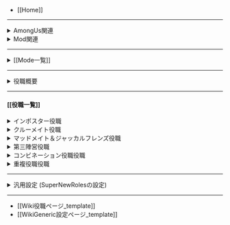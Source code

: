  - [[Home]]
<hr>

<details><summary>AmongUs関連</summary><div>

- [[Steam版AmongUsのバージョン変更について]]
  - [アップデート](https://github.com/ykundesu/SuperNewRoles/wiki/AmongUs%E3%81%AE%E3%82%A2%E3%83%83%E3%83%97%E3%83%87%E3%83%BC%E3%83%88) 
  - [ダウングレード](https://github.com/ykundesu/SuperNewRoles/wiki/AmongUs%E3%81%AE%E3%83%80%E3%82%A6%E3%83%B3%E3%82%B0%E3%83%AC%E3%83%BC%E3%83%89)
  - [[Among Usを再インストールしても, バニラ状態でも起動できない場合の対処法]]
  - [[部屋作成不可能及びゲーム参加不可能の場合]]</div></details>

 <details><summary>Mod関連</summary><div>

 - [[起動不可及びオンライン部屋を建てられない時の対応 (Q&A形式)]]<br><br>
 - [[導入方法]]
 - [[キーコマンド／チャットコマンド]]
 - [開始制限について](https://github.com/ykundesu/SuperNewRoles/wiki/ClientMode#%E9%96%8B%E5%A7%8B%E5%88%B6%E9%99%90%E3%81%AB%E3%81%A4%E3%81%84%E3%81%A6)
       <!-- [ClientMode.md]ページの [# 開始制限について]へのリンク -->
 - [強制退出について](https://github.com/ykundesu/SuperNewRoles/wiki/ClientMode#%E5%BC%B7%E5%88%B6%E9%80%80%E5%87%BA%E3%81%AB%E3%81%A4%E3%81%84%E3%81%A6)
       <!-- [ClientMode.md]ページの [# 強制退出について]へのリンク --><br><br>
 - [[カスタムサーバ : SuperNewRolesTokyo について]]<br><br>
 - [[マッチメイキングについて]]
 - [[SNR Webについて]]
 - [[解析について]]<br><br>
 - [SHRモードについて<br>(Hostが導入していれば<br>全員がMod役職(機能制限版)を<br>使用可能なモード)](https://github.com/ykundesu/SuperNewRoles/wiki/SuperHostRoles%28SHR%29%E3%83%A2%E3%83%BC%E3%83%89)<br><br>
 - [[役職提案について]]
 - [[CustomCosmeticの提出について]]<br><br>
 - [[バグ報告について_BugReport]]
 - [[報告済みのバグ_ReportedBug]]
 - [[修正済みのバグ]]<br><br>
 - [[Release log]]<br><br>
 - [[【他Mod開発者様向け】役職移植ガイドライン]]
 - [[開発者向けの情報_概要及び目次]] ( コラボレーター外の開発者向けの情報もこちらのページです)</div></details>
<hr>

<details><summary>[[Mode一覧]]</summary><div>

  - [[ClientMode]]
    - [[Default(SNR)モード]]
    - [[人狼モード]]
    - [[呪いモード]] (SNRの設定より切り替え)
  - [[HostMode対応]]
    - [[SuperHostRoles(SHR)モード]]
    - [[バトルロイヤルモード]]
    - [[パンツ大騒動]]
    - [[探偵モード]]
    - [[ケイドロモード]]
    - [[ゾンビモード]]
    - [[ランダムカラーモード]]
    - [[インポスター視認不能モード]]
    - [[かくれんぼモード]]
    - [[VanillaHnsモード]]

</div></details>

<hr>

<details><summary>役職概要</summary><div>

- [[インポスター役職]]
- [[クルーメイト役職]]
- [[マッドメイト＆ジャッカルフレンズ役職]]
- [[第三陣営役職]]
- [[コンビネーション役職]]
- [[重複役職]]

</div></details>

<hr>

#### [[役職一覧]] <!-- (ゲーム内リスト順) -->

<details><summary>インポスター役職</summary><div>

- [[かに]]
- [[ぬーん]]
- [[イビルイレイサー]]
- [[イビルギャンブラー]]
- [[イビルゲッサー]]
- [[イビルサイエンティスト]]
- [[イビルシーア]]
- [[イビルスピードブースター]]
- [[イビルドアー]]
- [[イビル猫又]]
- [[イビルハッカー]]
- [[イビルボタナー]]
- [[イビルムービング]]
- [[イビルメカニック]]
- [[ヴァンパイア]]
  - [[眷属]]
- [[オーバーキラー]]
- [[カウントチェンジャー]]
- [[カモフラージャー]]
- [[クノイチ]]
- [[クラッカー]]
- [[クリーナー]]
- [[コウモリ]]
- [[コネクトキラー]]
- [[サイドキラー]]
  - [[マッドキラー]]
- [[サバイバー]]
- [[シークレットリーキラー]]
- [[シフトアクター]]
- [[ジャマー]]
- [[シリアルキラー]]
- [[スーサイドウィッシャー]]
- [[スパイダー]]
- [[スピーダー]]
- [[スマッシャー]]
- [[スラッガー]]
- [[ダークキラー]]
- [[タスカー]]
- [[ダブルキラー]]
- [[ディメンションウォーカー]]
- [[テレポーター]]
- [[ドッペルゲンガー]]
- [[ネコカボチャ]]
- [[ファインダー]]
- [[ファストメーカー]]
- [[フリーザー]]
- [[ペンギン]]
- [[ベントメーカー]]
- [[ホーク]]
- [[ポジションスワッパー]]
- [[マガジナー]]
- [[マッシュルーマー]]
- [[マトリョーシカ]]
- [[マフィア]]
- [[ミニマリスト]]
- [[レベリンガー]]
- [[ロケット]]
- [[侍]]
- [[自爆魔]]
- [[追跡者]]
- [[突き落と師]]
- [[泥棒]]
- [[波動砲]]
- [[魔術師]]
- [[人狼]] (人狼モード限定)</div></details>

<details><summary>クルーメイト役職</summary><div>

- [[さつまといも]]
- [[イカ]]
- [[ゲッサー]]
- [[サイコメトラー]]
- [[サンタ]]
- [[シーア]]
- [[シールダー]]
- [[シェリフ]]
- [[ジャンプダンサー]]
- [[シルバーバレット]]
- [[スター]]
- [[スタントマン]]
- [[スパイ]]
- [[スピードブースター]]
- [[タスクマネージャー]]
- [[ドアー]]
- [[トイレファン]]
- [[ドクター]]
- [[ナイス赤ずきん]]
- [[ナイスサイエンティスト]]
- [[ナイステレポーター]]
- [[ナイス猫又]]
- [[ナイスホーク]]
- [[ナイスボタナー]]
- [[ナイスメカニック]]
- [[バスカー]]
- [[ハンバーガー屋]]
- [[パン屋]]
- [[プテラノドン]]
- [[ベイト]]
- [[ペインター]]
- [[ベスト冤罪ヤー]]
- [[ホスフォラス]]
- [[ボディビルダー]]
- [[ミーティングシェリフ]]
- [[ムービング]]
- [[メイヤー]]
- [[ユビキタス]]
- [[ライター]]
- [[リモートシェリフ]]
- [[占い師]]
- [[技術者]]
- [[警察医]]
- [[賢者]]
- [[自宅警備員]]
- [[聖職者]]
- [[選挙管理委員]]
- [[村長]]
- [[天秤]]
- [[透視者]] (現在非表示)
- [[品行方正]]
- [[亡霊整備士]]
- [[夜行性]]
- [[遺言伝達者]]
- [[臨床検査技師]]
- [[霊媒師]]
- [[騎士]] (人狼モード限定)</div></details>

<details><summary>マッドメイト＆ジャッカルフレンズ役職</summary><div>

- [[マッドメイト]]
- [[黒猫]]
- [[崇拝者]]
- [[化け狸]]
- [[マッドメイヤー]]
- [[マッドシーア]]
- [[マッドメーカー]]
- [[マッドてるてる]]
- [[マッドホーク]]
- [[マッドクリーナー]]
- [[マッドスタントマン]]
- [[ブラックサンタ]]
- [[さつまといも]]<br><br>
- [[ジャッカルフレンズ]]
- [[メイヤーフレンズ]]
- [[シーアフレンズ]]</div></details>

<details><summary>第三陣営役職</summary><div>

- [[ジャッカル]]
  - [[サイドキック]]
- [[波動砲ジャッカル]]
  - [[サイドキック(波動砲)]]
  - [[弾]]
- [[ジャッカルシーア]]
- [[テレポートジャッカル]]<br><br>
- [[てるてる]]
- [[アーソニスト]]
- [[ヴァルチャー]]
- [[エゴイスト]]
- [[オポチュニスト]]
- [[キューピット]]
- [[サウナー]]
- [[ステファインダー]]
- [[スペランカー]]
- [[ニート]]
- [[パブロフの犬]]
- [[フクロウ]]
- [[ブラックハットハッカー]]
- [[フランケンシュタイン]]
- [[フリーター]]
- [[ポーカーフェイス]]
- [[マグロ]]
- [[モイラ]]
- [[悪魔]]
- [[冤罪師]]
- [[陰陽師]]
  - [[式神]]
- [[神]]
- [[金庫破り]]
- [[詐欺師]]
- [[殺し屋]]
- [[仕事人]]
- [[自殺願望者]]
- [[写真屋]]
- [[純愛者]]
- [[爆ぜ師]]
- [[忘却者]]
- [[妖狐]]
- [[炎狐]]

</div></details>

<details><summary>コンビネーション役職役職</summary><div>

- [[アサシンとマーリン]]
- [[独裁者と革命家]]
- [[3匹の仔豚]]</div></details>

<details><summary>重複役職役職</summary><div>

- [[狼憑き]]
- [[ラバーズ]]
- [[クラード]]
- [[ジャンボ]]

</div></details>

<hr>

<details><summary>汎用設定 (SuperNewRolesの設定)</summary><div>

<details><summary>未分類</summary><div>

- [[PC以外をキックする]]
- [[フレンドコードを持っていない人をBANする(有効を推奨)]]<br><br>
- [[ホストがweb未ログイン時,ゲストからの戦績の送信を許可する]]<br><br>
- [[Modカラーを禁止にする]]
- [[毎ターン役職情報を表示する]]<br><br>
- [[Agartha]]<br><br>
- [[GM]]<br><br>

</div></details>

<br>

<details><summary>マップの設定</summary><div>

- [[情報機器制限の設定]]
- [[緊急タスク継続時間の設定]]
- [[ベントアニメーション無効化]]
- [[配線タスクランダム]]
- [[ランダムマップ]]
- [[反転マップを有効にする]]

</div></details>

<br>

<details><summary>マップ改造</summary><div>

<details><summary>The Skeld</summary><div>

- 無し

</div></details>

<details><summary>Mira HQ</summary><div>

- [[ベントを追加する]]
- [[バイタルを追加する]]

</div></details>

<details><summary>Polus</summary><div>

- [ランダムスポーン]([[ランダムスポーン#polus)
-]] [[ベントを追加する]]
- [[標本室にバイタルを移動する]]

</div></details>

<details><summary>Airship</summary><div>

- [ランダムスポーン]([[ランダムスポーン#airship)
-]] [[シークレットルームを追加する]]
- [[ベントを追加する]]
- [[昇降機のリフトを無効化する]]
- [[アーカイブのアドミンを使用不可にする]]
- [[配電盤を移動する]]
- [[配線タスクを追加する]]
- [[壁越しにタスクを出来ない]]
- [[会議後に電気室のドアをシャッフルする]]
- [[昇降機の上下の影を変更する]]
- [[昇降機のダウンロードタスクを移動する]]

</div></details>

<details><summary>The Fungle</summary><div>

- [[スポーン方法_Fungle]]
- [[ジップラインの設定]]
- [[カメラの設定]]
- [[キノコカオスの設定]]
- [[アドミンを追加する]]
- [[停電サボタージュを追加する]]

</div></details>

<details><summary>Agartha</summary><div>

- [ランダムスポーン]([[ランダムスポーン#agartha)

</div></details>

</div></details>

<br>

<details><summary>独自サボタージュの設定</summary><div>

-]] [[認識障害]]

</div></details>

<br>

<details><summary>ゲームオプション</summary><div>

- [[死亡時に他プレイヤーの役職を表示しない]]
- [[死亡者が全員の投票先を確認できる]]
- [[死亡者が憑依能力を持たない]]<br><br>
- [[転落死]]<br><br>
- [[タスク勝利できないモード]]
- [[勝利条件を変更する]]<br><br>
- [[緊急会議と通報の設定]]<br><br>
- [[死後のズーム機能]]<br><br>
- [[サボタージュ禁止モード]]

</div></details>

<br>

</div></details>

<hr>

- [[Wiki役職ページ_template]]
- [[WikiGeneric設定ページ_template]]
